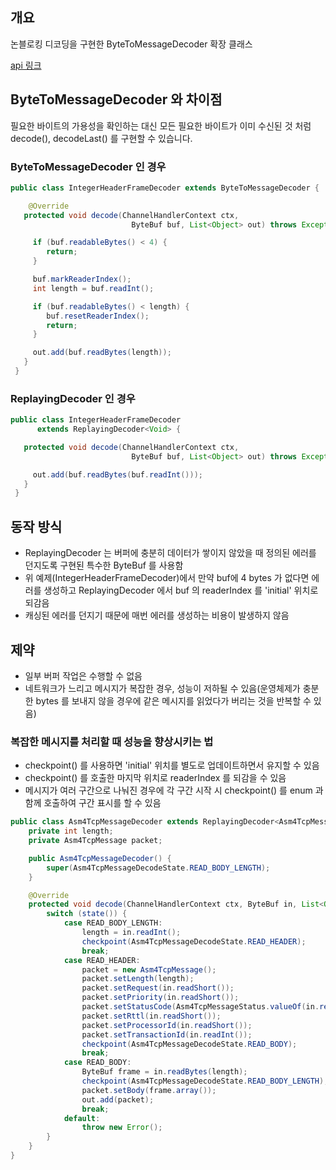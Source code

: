 ## 개요

논블로킹 디코딩을 구현한 ByteToMessageDecoder 확장 클래스

[api 링크](https://netty.io/4.1/api/io/netty/handler/codec/ReplayingDecoder.html)


## ByteToMessageDecoder 와 차이점

필요한 바이트의 가용성을 확인하는 대신 모든 필요한 바이트가 이미 수신된 것 처럼 decode(), decodeLast() 를 구현할 수 있습니다.

### ByteToMessageDecoder 인 경우

```java
public class IntegerHeaderFrameDecoder extends ByteToMessageDecoder {

    @Override
   protected void decode(ChannelHandlerContext ctx,
                           ByteBuf buf, List<Object> out) throws Exception {

     if (buf.readableBytes() < 4) {
        return;
     }

     buf.markReaderIndex();
     int length = buf.readInt();

     if (buf.readableBytes() < length) {
        buf.resetReaderIndex();
        return;
     }

     out.add(buf.readBytes(length));
   }
 }
```

### ReplayingDecoder 인 경우

```java
public class IntegerHeaderFrameDecoder
      extends ReplayingDecoder<Void> {

   protected void decode(ChannelHandlerContext ctx,
                           ByteBuf buf, List<Object> out) throws Exception {

     out.add(buf.readBytes(buf.readInt()));
   }
 }
```

## 동작 방식

- ReplayingDecoder 는 버퍼에 충분히 데이터가 쌓이지 않았을 때 정의된 에러를 던지도록 구현된 특수한 ByteBuf 를 사용함
- 위 예제(IntegerHeaderFrameDecoder)에서 만약 buf에 4 bytes 가 없다면 에러를 생성하고 ReplayingDecoder 에서 buf 의 readerIndex 를 'initial' 위치로 되감음
- 캐싱된 에러를 던지기 때문에 매번 에러를 생성하는 비용이 발생하지 않음

## 제약

- 일부 버퍼 작업은 수행할 수 없음
- 네트워크가 느리고 메시지가 복잡한 경우, 성능이 저하될 수 있음(운영체제가 충분한 bytes 를 보내지 않을 경우에 같은 메시지를 읽었다가 버리는 것을 반복할 수 있음)

### 복잡한 메시지를 처리할 때 성능을 향상시키는 법

- checkpoint() 를 사용하면 'initial' 위치를 별도로 업데이트하면서 유지할 수 있음
- checkpoint() 를 호출한 마지막 위치로 readerIndex 를 되감을 수 있음
- 메시지가 여러 구간으로 나눠진 경우에 각 구간 시작 시 checkpoint() 를 enum 과 함께 호출하여 구간 표시를 할 수 있음

```java
public class Asm4TcpMessageDecoder extends ReplayingDecoder<Asm4TcpMessageDecodeState> {
    private int length;
    private Asm4TcpMessage packet;

    public Asm4TcpMessageDecoder() {
        super(Asm4TcpMessageDecodeState.READ_BODY_LENGTH);
    }

    @Override
    protected void decode(ChannelHandlerContext ctx, ByteBuf in, List<Object> out) throws Exception {
        switch (state()) {
            case READ_BODY_LENGTH:
                length = in.readInt();
                checkpoint(Asm4TcpMessageDecodeState.READ_HEADER);
                break;
            case READ_HEADER:
                packet = new Asm4TcpMessage();
                packet.setLength(length);
                packet.setRequest(in.readShort());
                packet.setPriority(in.readShort());
                packet.setStatusCode(Asm4TcpMessageStatus.valueOf(in.readInt()));
                packet.setRttl(in.readShort());
                packet.setProcessorId(in.readShort());
                packet.setTransactionId(in.readInt());
                checkpoint(Asm4TcpMessageDecodeState.READ_BODY);
                break;
            case READ_BODY:
                ByteBuf frame = in.readBytes(length);
                checkpoint(Asm4TcpMessageDecodeState.READ_BODY_LENGTH);
                packet.setBody(frame.array());
                out.add(packet);
                break;
            default:
                throw new Error();
        }
    }
}
```
